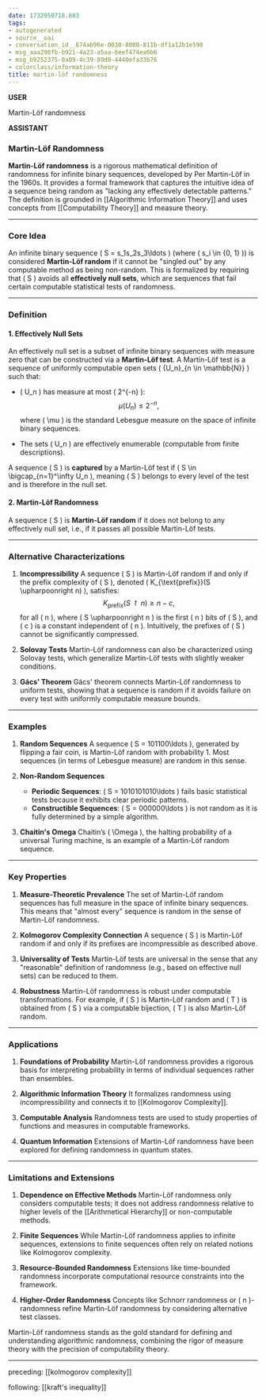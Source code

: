 ```yaml
---
date: 1732950718.803
tags:
- autogenerated
- source__oai
- conversation_id__674ab96e-0030-8008-811b-df1a12b1e598
- msg_aaa298fb-b921-4a23-a5aa-6eef474ea6b6
- msg_b9252375-0a09-4c39-89d0-4440efa33b76
- colorclass/information-theory
title: martin-löf randomness
---
```


**USER**

Martin-Löf randomness


**ASSISTANT**

### Martin-Löf Randomness

**Martin-Löf randomness** is a rigorous mathematical definition of randomness for infinite binary sequences, developed by Per Martin-Löf in the 1960s. It provides a formal framework that captures the intuitive idea of a sequence being random as "lacking any effectively detectable patterns." The definition is grounded in [[Algorithmic Information Theory]] and uses concepts from [[Computability Theory]] and measure theory.

---

### Core Idea

An infinite binary sequence \( S = s_1s_2s_3\ldots \) (where \( s_i \in \{0, 1\} \)) is considered **Martin-Löf random** if it cannot be "singled out" by any computable method as being non-random. This is formalized by requiring that \( S \) avoids all **effectively null sets**, which are sequences that fail certain computable statistical tests of randomness.

---

### Definition

#### 1. **Effectively Null Sets**
An effectively null set is a subset of infinite binary sequences with measure zero that can be constructed via a **Martin-Löf test**. A Martin-Löf test is a sequence of uniformly computable open sets \( \{U_n\}_{n \in \mathbb{N}} \) such that:

- \( U_n \) has measure at most \( 2^{-n} \):
  $$
  \mu(U_n) \leq 2^{-n},
  $$
  where \( \mu \) is the standard Lebesgue measure on the space of infinite binary sequences.

- The sets \( U_n \) are effectively enumerable (computable from finite descriptions).

A sequence \( S \) is **captured** by a Martin-Löf test if \( S \in \bigcap_{n=1}^\infty U_n \), meaning \( S \) belongs to every level of the test and is therefore in the null set.

#### 2. **Martin-Löf Randomness**
A sequence \( S \) is **Martin-Löf random** if it does not belong to any effectively null set, i.e., if it passes all possible Martin-Löf tests.

---

### Alternative Characterizations

1. **Incompressibility**
   A sequence \( S \) is Martin-Löf random if and only if the prefix complexity of \( S \), denoted \( K_{\text{prefix}}(S \upharpoonright n) \), satisfies:
   $$
   K_{\text{prefix}}(S \upharpoonright n) \geq n - c,
   $$
   for all \( n \), where \( S \upharpoonright n \) is the first \( n \) bits of \( S \), and \( c \) is a constant independent of \( n \). Intuitively, the prefixes of \( S \) cannot be significantly compressed.

2. **Solovay Tests**
   Martin-Löf randomness can also be characterized using Solovay tests, which generalize Martin-Löf tests with slightly weaker conditions.

3. **Gács' Theorem**
   Gács' theorem connects Martin-Löf randomness to uniform tests, showing that a sequence is random if it avoids failure on every test with uniformly computable measure bounds.

---

### Examples

1. **Random Sequences**
   A sequence \( S = 101100\ldots \), generated by flipping a fair coin, is Martin-Löf random with probability 1. Most sequences (in terms of Lebesgue measure) are random in this sense.

2. **Non-Random Sequences**
   - **Periodic Sequences**: \( S = 1010101010\ldots \) fails basic statistical tests because it exhibits clear periodic patterns.
   - **Constructible Sequences**: \( S = 000000\ldots \) is not random as it is fully determined by a simple algorithm.

3. **Chaitin's Omega**
   Chaitin’s \( \Omega \), the halting probability of a universal Turing machine, is an example of a Martin-Löf random sequence.

---

### Key Properties

1. **Measure-Theoretic Prevalence**
   The set of Martin-Löf random sequences has full measure in the space of infinite binary sequences. This means that "almost every" sequence is random in the sense of Martin-Löf randomness.

2. **Kolmogorov Complexity Connection**
   A sequence \( S \) is Martin-Löf random if and only if its prefixes are incompressible as described above.

3. **Universality of Tests**
   Martin-Löf tests are universal in the sense that any "reasonable" definition of randomness (e.g., based on effective null sets) can be reduced to them.

4. **Robustness**
   Martin-Löf randomness is robust under computable transformations. For example, if \( S \) is Martin-Löf random and \( T \) is obtained from \( S \) via a computable bijection, \( T \) is also Martin-Löf random.

---

### Applications

1. **Foundations of Probability**
   Martin-Löf randomness provides a rigorous basis for interpreting probability in terms of individual sequences rather than ensembles.

2. **Algorithmic Information Theory**
   It formalizes randomness using incompressibility and connects it to [[Kolmogorov Complexity]].

3. **Computable Analysis**
   Randomness tests are used to study properties of functions and measures in computable frameworks.

4. **Quantum Information**
   Extensions of Martin-Löf randomness have been explored for defining randomness in quantum states.

---

### Limitations and Extensions

1. **Dependence on Effective Methods**
   Martin-Löf randomness only considers computable tests; it does not address randomness relative to higher levels of the [[Arithmetical Hierarchy]] or non-computable methods.

2. **Finite Sequences**
   While Martin-Löf randomness applies to infinite sequences, extensions to finite sequences often rely on related notions like Kolmogorov complexity.

3. **Resource-Bounded Randomness**
   Extensions like time-bounded randomness incorporate computational resource constraints into the framework.

4. **Higher-Order Randomness**
   Concepts like Schnorr randomness or \( n \)-randomness refine Martin-Löf randomness by considering alternative test classes.

Martin-Löf randomness stands as the gold standard for defining and understanding algorithmic randomness, combining the rigor of measure theory with the precision of computability theory.


---

preceding: [[kolmogorov complexity]]  


following: [[kraft's inequality]]